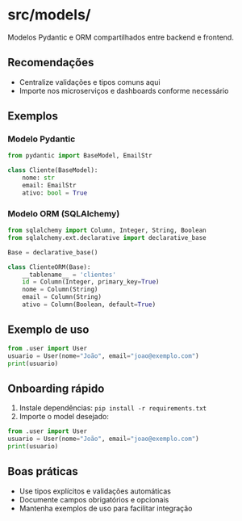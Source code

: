 # src/models/

Modelos Pydantic e ORM compartilhados entre backend e frontend.

## Recomendações
- Centralize validações e tipos comuns aqui
- Importe nos microserviços e dashboards conforme necessário

## Exemplos

### Modelo Pydantic
```python
from pydantic import BaseModel, EmailStr

class Cliente(BaseModel):
    nome: str
    email: EmailStr
    ativo: bool = True
```

### Modelo ORM (SQLAlchemy)
```python
from sqlalchemy import Column, Integer, String, Boolean
from sqlalchemy.ext.declarative import declarative_base

Base = declarative_base()

class ClienteORM(Base):
    __tablename__ = 'clientes'
    id = Column(Integer, primary_key=True)
    nome = Column(String)
    email = Column(String)
    ativo = Column(Boolean, default=True)
```

## Exemplo de uso

```python
from .user import User
usuario = User(nome="João", email="joao@exemplo.com")
print(usuario)
```

## Onboarding rápido

1. Instale dependências: `pip install -r requirements.txt`
2. Importe o model desejado:

```python
from .user import User
usuario = User(nome="João", email="joao@exemplo.com")
print(usuario)
```

## Boas práticas
- Use tipos explícitos e validações automáticas
- Documente campos obrigatórios e opcionais
- Mantenha exemplos de uso para facilitar integração

